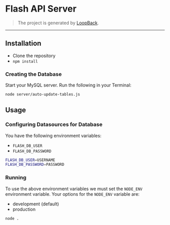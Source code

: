 # Flash API Server

> The project is generated by [LoopBack](http://loopback.io).

---

## Installation

- Clone the repository
- `npm install`

### Creating the Database

Start your MySQL server.
Run the following in your Terminal:

```bash
node server/auto-update-tables.js
```

## Usage

### Configuring Datasources for Database

You have the following environment variables:
- `FLASH_DB_USER`
- `FLASH_DB_PASSWORD`

```bash
FLASH_DB_USER=USERNAME
FLASH_DB_PASSWORD=PASSWORD
```

### Running

To use the above environment variables we must set the `NODE_ENV` environment variable.
Your options for the `NODE_ENV` variable are:
- development (default)
- production

```bash
node .
```

